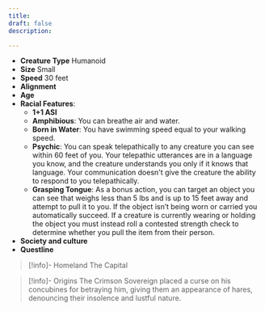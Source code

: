 ```yaml
---
title: 
draft: false
description:

---
```

- **Creature Type** Humanoid
- **Size** Small
- **Speed** 30 feet
- **Alignment** 
- **Age** 
- **Racial Features**:
	- **1+1 ASI**
	- **Amphibious**: You can breathe air and water.
	- **Born in Water**: You have swimming speed equal to your walking speed.
	- **Psychic**: You can speak telepathically to any creature you can see within 60 feet of you. Your telepathic utterances are in a language you know, and the creature understands you only if it knows that language. Your communication doesn't give the creature the ability to respond to you telepathically.
	- **Grasping Tongue**: As a bonus action, you can target an object you can see that weighs less than 5 lbs and is up to 15 feet away and attempt to pull it to you. If the object isn’t being worn or carried you automatically succeed. If a creature is currently wearing or holding the object you must instead roll a contested strength check to determine whether you pull the item from their person.
- **Society and culture**
- **Questline** 
> [!info]- Homeland
> The Capital

> [!info]- Origins
> The Crimson Sovereign placed a curse on his concubines for betraying him, giving them an appearance of hares, denouncing their insolence and lustful nature.
